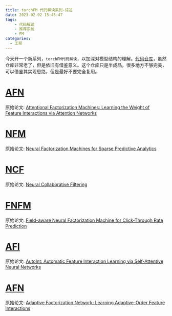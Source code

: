 ```yaml
---
title: torchFM 代码解读系列-综述
date: 2023-02-02 15:45:47
tags: 
    - 代码解读
    - 推荐系统
    - FM
categories: 
  - 工程
---
```


今天开一个新系列，`torchFM代码解读`，以加深对模型结构的理解。[代码仓库](https://github.com/forrestneo/pytorch-fm)，虽然仓库非常老了，但是依旧有借鉴意义。这个仓库只是半成品，很多地方不够完美，可以借鉴其实现思路，但是最好不要完全复用。

# [AFN](https://github.com/forrestneo/pytorch-fm/blob/master/torchfm/model/afn.py)
原始论文: [Attentional Factorization Machines: Learning the Weight of Feature Interactions via Attention Networks](https://arxiv.org/abs/1708.04617)

# [NFM](https://github.com/forrestneo/pytorch-fm/blob/master/torchfm/model/nfm.py)
原始论文: [Neural Factorization Machines for Sparse Predictive Analytics](https://arxiv.org/abs/1708.05027)


# [NCF](https://github.com/forrestneo/pytorch-fm/blob/master/torchfm/model/ncf.py)
原始论文: [Neural Collaborative Filtering](https://arxiv.org/abs/1708.05031)


# [FNFM](https://github.com/forrestneo/pytorch-fm/blob/master/torchfm/model/fnfm.py)
原始论文: [Field-aware Neural Factorization Machine for Click-Through Rate Prediction](https://arxiv.org/abs/1902.09096)








# [AFI](https://github.com/forrestneo/pytorch-fm/blob/master/torchfm/model/afi.py)
原始论文: [AutoInt: Automatic Feature Interaction Learning via Self-Attentive Neural Networks](https://arxiv.org/abs/1810.11921)

# [AFN](https://github.com/forrestneo/pytorch-fm/blob/master/torchfm/model/afn.py)
原始论文: [Adaptive Factorization Network: Learning Adaptive-Order Feature Interactions](https://arxiv.org/pdf/1909.03276.pdf)